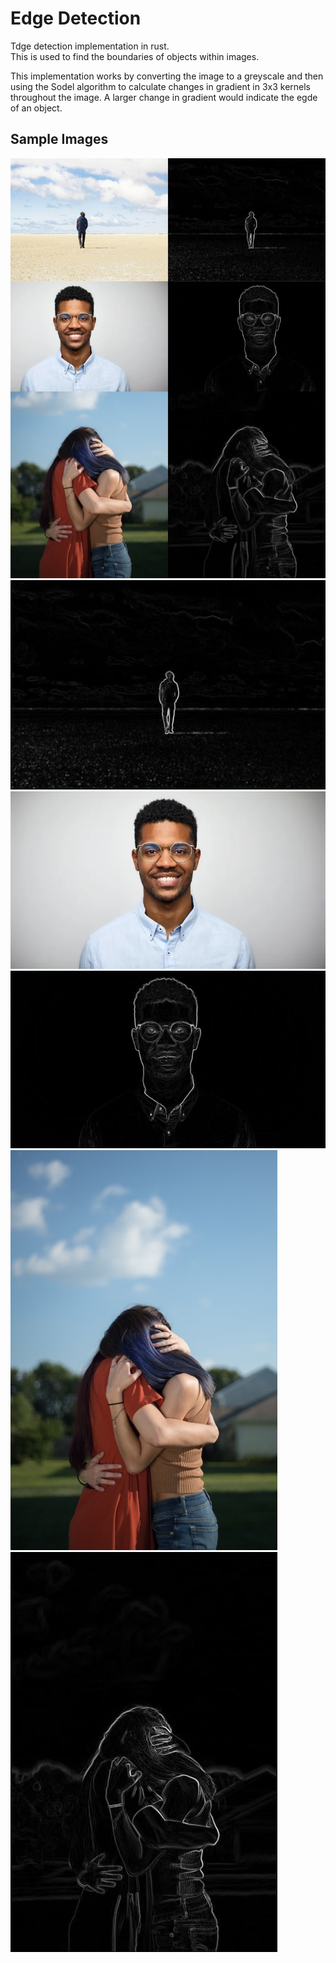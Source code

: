 # Edge Detection  
Tdge detection implementation in rust.  
This is used to find the boundaries of objects within images.  

This implementation works by converting the image to a greyscale and then using the Sodel algorithm to calculate changes in gradient in 3x3 kernels throughout the image. A larger change in gradient would indicate the egde of an object.  

## Sample Images
![This is an image](https://github.com/carlgombert/edge_detection/blob/main/assets/sample_images.jpg)
![This is an image](https://github.com/carlgombert/edge_detection/blob/main/assets/man_desert_filtered.jpg)
![This is an image](https://github.com/carlgombert/edge_detection/blob/main/assets/man_1.jpeg)
![This is an image](https://github.com/carlgombert/edge_detection/blob/main/assets/man_1_filtered.jpg)
![This is an image](https://github.com/carlgombert/edge_detection/blob/main/assets/women.jpeg)
![This is an image](https://github.com/carlgombert/edge_detection/blob/main/assets/women_filtered.jpg)

